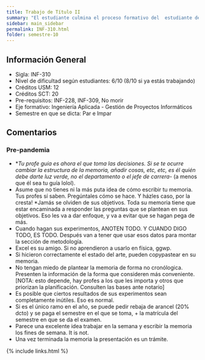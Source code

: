 ```yaml
---
title: Trabajo de Título II
summary: "El estudiante culmina el proceso formativo del  estudiante de Ingeniería Civil Informática. Su objetivo consiste en la realización de un proyecto final de carrera en algún ámbito de la disciplina, que le permita integrar sus  conocimientos previos y demostrar que tiene la capacidad de innovación y/o creatividad definida en su perfil de egreso. En la asignatura Trabajo de Título 1 se define el problema a abordar. Ahora corresponde realizar la solución al problema,  haciendo uso de los conocimientos adquiridos y de las habilidades desarrolladas en el transcurso de la carrera. A escribir mierda, mierda. SOlo una pega más. Vo dale."
sidebar: main_sidebar
permalink: INF-310.html
folder: semestre-10
---
```


## Información General

- Sigla: INF-310
- Nivel de dificultad según estudiantes: 6/10 (8/10 si ya estás trabajando)
- Créditos USM: 12
- Créditos SCT: 20
- Pre-requisitos: INF-228, INF-309, No morir
- Eje formativo: Ingeniería Aplicada - Gestión de Proyectos Informáticos
- Semestre en que se dicta: Par e Impar

## Comentarios

### Pre-pandemia

- **Tu profe guía es ahora el que toma las decisiones. Si se te ocurre cambiar la estructura de la memoria, añadir cosas, etc, etc, es él quién debe darte luz verde, no el departamento o el jefe de carrera*- (a menos que él sea tu guía lolol).
- Asume que no tienes ni la más puta idea de cómo escribir tu memoria. Tus profes sí saben. Pregúntales cómo se hace. Y házles caso, por la cresta!
*Jamás se olviden de sus objetivos. Toda su memoria tiene que estar encaminada a responder las preguntas que se plantean en sus objetivos. Eso les va a dar enfoque, y va a evitar que se hagan pega de más.
- Cuando hagan sus experimentos, ANOTEN TODO. Y CUANDO DIGO TODO, ES TODO. Después van a tener que usar esos datos para montar la sección de metodología.
- Excel es su amigo. Si no aprendieron a usarlo en física, ggwp.
- Si hicieron correctamente el estado del arte, pueden copypastear en su memoria.
- No tengan miedo de plantear la memoria de forma no cronólogica. Presenten la información de la forma que consideren más conveniente. \[NOTA: esto depende, hay profes a los que les importa y otros que priorizan la planificación. Consulten las bases ante notario\]
- Es posible que ciertos resultados de sus experimentos sean completamente inútiles. Eso es normal.
- Si es el único ramo en el año, se puede pedir rebaja de arancel (20% dcto) y se paga el semestre en el que se toma, + la matrícula del semestre en que se da el examen.
- Parece una excelente idea trabajar en la semana y escribir la memoria los fines de semana. It is not.
- Una vez terminada la memoria la presentación es un trámite.

{% include links.html %}
